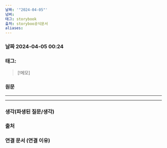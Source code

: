 ```yaml
---
날짜: '"2024-04-05"'
넘버: 
태그: storybook
출처: storyboo공식문서
aliases:
---
```

### 날짜  2024-04-05 00:24

### 태그:

>[!메모]
>

### 원문
---



---
### 생각(파생된 질문/생각)

### 출처

### 연결 문서 (연결 이유)